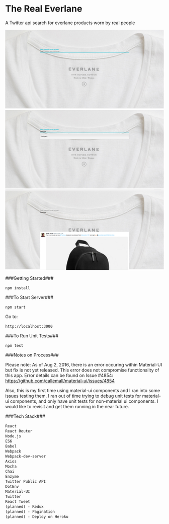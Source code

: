 # The Real Everlane
A Twitter api search for everlane products worn by real people

<span width="30px" height="30px"><img src="./src/images/Screenshot1.png"></span>
<span width="30px" height="30px"><img src="./src/images/Screenshot2.png"></span>
<span width="30px" height="30px"><img src="./src/images/Screenshot3.png"></span>

###Getting Started###

	npm install

###To Start Server###

    npm start

Go to:

    http://localhost:3000

###To Run Unit Tests###

    npm test

###Notes on Process###

Please note: As of Aug 2, 2016, there is an error occuring within Material-UI but fix is not yet released. This error does not compromise functionality of this app. Error details can be found on Issue #4854: https://github.com/callemall/material-ui/issues/4854

Also, this is my first time using material-ui components and I ran into some issues testing them. I ran out of time trying to debug unit tests for material-ui components, and only have unit tests for non-material ui components. I would like to revisit and get them running in the near future. 

###Tech Stack###

    React
    React Router
    Node.js
    ES6
    Babel
    Webpack
    Webpack-dev-server
    Axios
    Mocha
    Chai
    Enzyme
    Twitter Public API
    DotEnv
    Material-UI
    Twitter
    React Tweet
    (planned) - Redux
    (planned) - Pagination
    (planned) - Deploy on Heroku